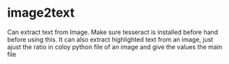 # image2text
Can extract text from Image. Make sure tesseract is installed before hand before using this.
It can also extract highlighted text from an image, just ajust the ratio in coloy python file of an image and give the values the main file
